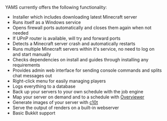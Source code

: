 YAMS currently offers the following functionality:

  * Installer which includes downloading latest Minecraft server
  * Runs itself as a Windows service
  * Opens firewall ports automatically and closes them again when not needed
  * If UPnP router is available, will try and forward ports
  * Detects a Minecraft server crash and automatically restarts
  * Runs multiple Minecraft servers within it's service, no need to log on and start manually
  * Checks dependencies on install and guides through installing any requirements
  * Provides admin web interface for sending console commands and splits chat messages out
  * Right-click menu for easily managing players
  * Logs everything to a database
  * Back up your servers to your own schedule with the job engine
  * Map your server on demand and to a schedule with [Overviewer](https://github.com/overviewer/Minecraft-Overviewer)
  * Generate images of your server with [c10t](https://github.com/udoprog/c10t)
  * Serve the output of renders on a built-in webserver
  * Basic Bukkit support